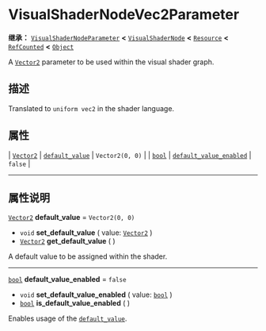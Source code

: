 <!-- ⚠ 请勿编辑本文件 ⚠ -->
<!-- 本文档使用脚本从 WeDot 引擎源码仓库生成。 -->
<!-- 生成脚本：https://github.com/WeDot-Engine/WeDot/tree/4.3/doc/tools/make_md.py； -->
<!-- 原文件：https://github.com/WeDot-Engine/WeDot/tree/4.3/doc/classes/VisualShaderNodeVec2Parameter.xml。 -->

<div id="_class_visualshadernodevec2parameter"></div>

# VisualShaderNodeVec2Parameter

**继承：** [`VisualShaderNodeParameter`](class_visualshadernodeparameter.md) **<** [`VisualShaderNode`](class_visualshadernode.md) **<** [`Resource`](class_resource.md) **<** [`RefCounted`](class_refcounted.md) **<** [`Object`](class_object.md)

A [`Vector2`](class_vector2.md) parameter to be used within the visual shader graph.

## 描述

Translated to `uniform vec2` in the shader language.

## 属性

| [`Vector2`](class_vector2.md) | [`default_value`](#class_visualshadernodevec2parameter_property_default_value)                 | ``Vector2(0, 0)`` |
| [`bool`](class_bool.md)       | [`default_value_enabled`](#class_visualshadernodevec2parameter_property_default_value_enabled) | ``false``         |

<!-- rst-class:: classref-section-separator -->

---

## 属性说明

<div id="_class_visualshadernodevec2parameter_property_default_value"></div>

[`Vector2`](class_vector2.md) **default_value** = ``Vector2(0, 0)`` <div id="class_visualshadernodevec2parameter_property_default_value"></div>

- `void` **set_default_value** ( value: [`Vector2`](class_vector2.md) )
- [`Vector2`](class_vector2.md) **get_default_value** ( )

A default value to be assigned within the shader.

<!-- rst-class:: classref-item-separator -->

---

<div id="_class_visualshadernodevec2parameter_property_default_value_enabled"></div>

[`bool`](class_bool.md) **default_value_enabled** = ``false`` <div id="class_visualshadernodevec2parameter_property_default_value_enabled"></div>

- `void` **set_default_value_enabled** ( value: [`bool`](class_bool.md) )
- [`bool`](class_bool.md) **is_default_value_enabled** ( )

Enables usage of the [`default_value`](#class_visualshadernodevec2parameter_property_default_value).

[^virtual]: 本方法通常需要用户覆盖才能生效。
[^const]: 本方法无副作用，不会修改该实例的任何成员变量。
[^vararg]: 本方法除了能接受在此处描述的参数外，还能够继续接受任意数量的参数。
[^constructor]: 本方法用于构造某个类型。
[^static]: 调用本方法无需实例，可直接使用类名进行调用。
[^operator]: 本方法描述的是使用本类型作为左操作数的有效运算符。
[^bitfield]: 这个值是由下列位标志构成位掩码的整数。
[^void]: 无返回值。

